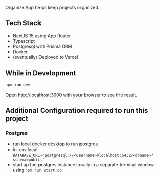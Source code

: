 Organize App helps keep projects organized.

## Tech Stack

- NextJS 15 using App Router
- Typescript
- Postgresql with Prisma ORM
- Docker
- (eventually) Deployed to Vercel

## While in Development

```bash
npm run dev
```

Open [http://localhost:3000](http://localhost:3000) with your browser to see the result.

## Additional Configuration required to run this project

### Postgres

- run local docker desktop to run postgres
- in .env.local `DATABASE_URL="postgresql://<username>@localhost:5432/<dbname>?schema=public"`
- start up the postgres instance locally in a separate terminal window using `npm run start:db`
